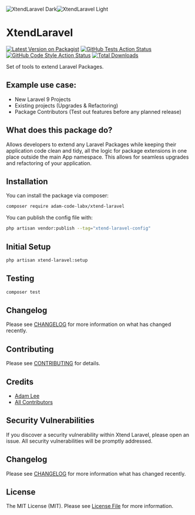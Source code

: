 ![XtendLaravel Dark](https://www.codelabx.ltd/assets/images/xtend-laravel/xtend-laravel-banner-dark.png#gh-dark-mode-only)![XtendLaravel Light](https://www.codelabx.ltd/assets/images/xtend-laravel/xtend-laravel-banner-light.png#gh-light-mode-only)
# XtendLaravel

[![Latest Version on Packagist](https://img.shields.io/packagist/v/adam-code-labx/xtend-laravel.svg?style=flat-square)](https://packagist.org/packages/adam-code-labx/xtend-laravel)
[![GitHub Tests Action Status](https://img.shields.io/github/workflow/status/adam-code-labx/xtend-laravel/run-tests?label=tests)](https://github.com/adam-code-labx/xtend-laravel/actions?query=workflow%3Arun-tests+branch%3Amain)
[![GitHub Code Style Action Status](https://img.shields.io/github/workflow/status/adam-code-labx/xtend-laravel/Fix%20PHP%20code%20style%20issues?label=code%20style)](https://github.com/adam-code-labx/xtend-laravel/actions?query=workflow%3A"Fix+PHP+code+style+issues"+branch%3Amain)
[![Total Downloads](https://img.shields.io/packagist/dt/adam-code-labx/xtend-laravel.svg?style=flat-square)](https://packagist.org/packages/adam-code-labx/xtend-laravel)

Set of tools to extend Laravel Packages.

## Example use case:
- New Laravel 9 Projects
- Existing projects (Upgrades & Refactoring)
- Package Contributors (Test out features before any planned release)

## What does this package do?

Allows developers to extend any Laravel Packages while keeping their application code clean and tidy, all the logic for package extensions in one place outside the main App namespace.
This allows for seamless upgrades and refactoring of your application.

## Installation

You can install the package via composer:

```bash
composer require adam-code-labx/xtend-laravel
```

You can publish the config file with:

```bash
php artisan vendor:publish --tag="xtend-laravel-config"
```

## Initial Setup

```bash
php artisan xtend-laravel:setup
```

## Testing

```bash
composer test
```

## Changelog

Please see [CHANGELOG](CHANGELOG.md) for more information on what has changed recently.

## Contributing

Please see [CONTRIBUTING](CONTRIBUTING.md) for details.

## Credits

- [Adam Lee](https://github.com/adam-code-labx)
- [All Contributors](../../contributors)

## Security Vulnerabilities

If you discover a security vulnerability within Xtend Laravel, please open an issue. All security vulnerabilities will be promptly addressed.

## Changelog

Please see [CHANGELOG](CHANGELOG.md) for more information what has changed recently.

## License

The MIT License (MIT). Please see [License File](LICENSE.md) for more information.
